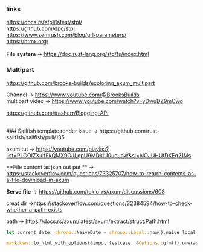 ### links </br>
https://docs.rs/stpl/latest/stpl/   </br>
https://github.com/dpc/stpl    </br>
https://www.semrush.com/blog/url-parameters/    </br>
https://htmx.org/    </br>
    </br>
**File system** &rarr; https://doc.rust-lang.org/std/fs/index.html
### Multipart
https://github.com/brooks-builds/exploring_axum_multipart    </br>

Channel -> https://www.youtube.com/@BrooksBuilds    </br>
multipart video -> https://www.youtube.com/watch?v=yDwuDZ9mCwo 

https://github.com/trasherr/Blogging-API

</br>
### Sailfish template render issue &rarr; https://github.com/rust-sailfish/sailfish/pull/135

</br>


axum  tut -> https://youtube.com/playlist?list=PLGOIZXklfFkQMX9OJLqpU9MDkIU0ueunW&si=blOJUHUtDXEq21Ms </br>


**File cuntont as json out put ** &rarr; https://stackoverflow.com/questions/73325707/how-to-return-contents-as-a-file-download-in-axum

**Serve file** &rarr; https://github.com/tokio-rs/axum/discussions/608



creat dir  &rarr;https://stackoverflow.com/questions/32384594/how-to-check-whether-a-path-exists


path &rarr;  https://docs.rs/axum/latest/axum/extract/struct.Path.html


```rust
let current_date: chrono::NaiveDate = chrono::Local::now().naive_local().into();
```
```rust
markdown::to_html_with_options(&input.testcase, &Options::gfm()).unwrap();
```
